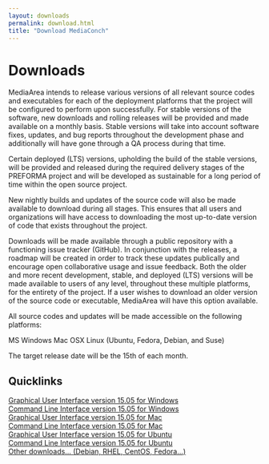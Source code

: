 ```yaml
---
layout: downloads
permalink: download.html
title: "Download MediaConch"
---
```


# Downloads

MediaArea intends to release various versions of all relevant source codes and executables for each of the deployment platforms that the project will be configured to perform upon successfully. For stable versions of the software, new downloads and rolling releases will be provided and made available on a monthly basis. Stable versions will take into account software fixes, updates, and bug reports throughout the development phase and additionally will have gone through a QA process during that time.

Certain deployed (LTS) versions, upholding the build of the stable versions, will be provided and released during the required delivery stages of the PREFORMA project and will be developed as sustainable for a long period of time within the open source project.

New nightly builds and updates of the source code will also be made available to download during all stages. This ensures that all users and organizations will have access to downloading the most up-to-date version of code that exists throughout the project.

Downloads will be made available through a public repository with a functioning issue tracker (GitHub). In conjunction with the releases, a roadmap will be created in order to track these updates publically and encourage open collaborative usage and issue feedback. Both the older and more recent development, stable, and deployed (LTS) versions will be made available to users of any level, throughout these multiple platforms, for the entirety of the project. If a user wishes to download an older version of the source code or executable, MediaArea will have this option available.

All source codes and updates will be made accessible on the following platforms:

MS Windows
Mac OSX
Linux (Ubuntu, Fedora, Debian, and Suse)

The target release date will be the 15th of each month.

## Quicklinks

<a href="http://mediaarea.net/download/binary/mediaconch-gui/15.05/MediaConch_GUI_15.05_Windows.exe">Graphical User Interface version 15.05 for Windows</a><br />
<a href="http://mediaarea.net/download/binary/mediaconch/15.05/MediaConch_CLI_15.05_Windows.zip">Command Line Interface version 15.05 for Windows</a><br />
<a href="http://mediaarea.net/download/binary/mediaconch-gui/15.05/MediaConch_GUI_15.05_Mac.dmg">Graphical User Interface version 15.05 for Mac</a><br />
<a href="http://mediaarea.net/download/binary/mediaconch/15.05/MediaConch_CLI_15.05_Mac.dmg">Command Line Interface version 15.05 for Mac</a><br />
<a href="#Ubuntu">Graphical User Interface version 15.05 for Ubuntu</a><br />
<a href="#Ubuntu">Command Line Interface version 15.05 for Ubuntu</a><br />
<a href="#Download">Other downloads... (Debian, RHEL, CentOS, Fedora...)</a><br />



